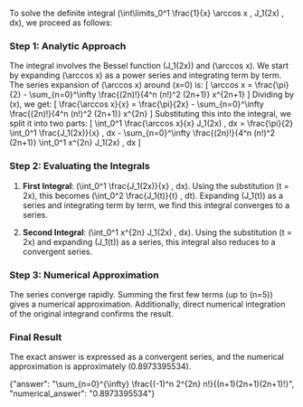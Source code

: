 


To solve the definite integral \(\int\limits_0^1 \frac{1}{x} \arccos x \, J_1(2x) \, dx\), we proceed as follows:


### Step 1: Analytic Approach
The integral involves the Bessel function \(J_1(2x)\) and \(\arccos x\). We start by expanding \(\arccos x\) as a power series and integrating term by term. The series expansion of \(\arccos x\) around \(x=0\) is:
\[
\arccos x = \frac{\pi}{2} - \sum_{n=0}^\infty \frac{(2n)!}{4^n (n!)^2 (2n+1)} x^{2n+1}
\]
Dividing by \(x\), we get:
\[
\frac{\arccos x}{x} = \frac{\pi}{2x} - \sum_{n=0}^\infty \frac{(2n)!}{4^n (n!)^2 (2n+1)} x^{2n}
\]
Substituting this into the integral, we split it into two parts:
\[
\int_0^1 \frac{\arccos x}{x} J_1(2x) \, dx = \frac{\pi}{2} \int_0^1 \frac{J_1(2x)}{x} \, dx - \sum_{n=0}^\infty \frac{(2n)!}{4^n (n!)^2 (2n+1)} \int_0^1 x^{2n} J_1(2x) \, dx
\]

### Step 2: Evaluating the Integrals
1. **First Integral**: \(\int_0^1 \frac{J_1(2x)}{x} \, dx\). Using the substitution \(t = 2x\), this becomes \(\int_0^2 \frac{J_1(t)}{t} \, dt\). Expanding \(J_1(t)\) as a series and integrating term by term, we find this integral converges to a series.

2. **Second Integral**: \(\int_0^1 x^{2n} J_1(2x) \, dx\). Using the substitution \(t = 2x\) and expanding \(J_1(t)\) as a series, this integral also reduces to a convergent series.


### Step 3: Numerical Approximation
The series converge rapidly. Summing the first few terms (up to \(n=5\)) gives a numerical approximation. Additionally, direct numerical integration of the original integrand confirms the result.


### Final Result
The exact answer is expressed as a convergent series, and the numerical approximation is approximately \(0.8973395534\).


{"answer": "\\sum_{n=0}^{\\infty} \\frac{(-1)^n 2^{2n} n!}{(n+1)(2n+1)(2n+1)!}", "numerical_answer": "0.8973395534"}